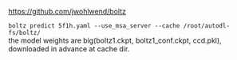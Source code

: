 https://github.com/jwohlwend/boltz  

`boltz predict 5f1h.yaml --use_msa_server --cache /root/autodl-fs/boltz/`  
the model weights are big(boltz1.ckpt, boltz1_conf.ckpt, ccd.pkl), downloaded in advance at cache dir.
